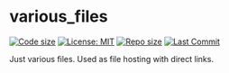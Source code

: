 # various_files

[![Code size](https://img.shields.io/github/languages/code-size/alealexpro100/various_files?style=for-the-badge)](https://github.com/alealexpro100/various_files)
[![License: MIT](https://img.shields.io/badge/license-MIT-blue?style=for-the-badge)](LICENSE)
[![Repo size](https://img.shields.io/github/repo-size/alealexpro100/various_files?style=for-the-badge)](https://github.com/alealexpro100/various_files)
[![Last Commit](https://img.shields.io/github/last-commit/alealexpro100/various_files/master?label=&style=for-the-badge)](https://github.com/alealexpro100/various_files)

Just various files. Used as file hosting with direct links.
